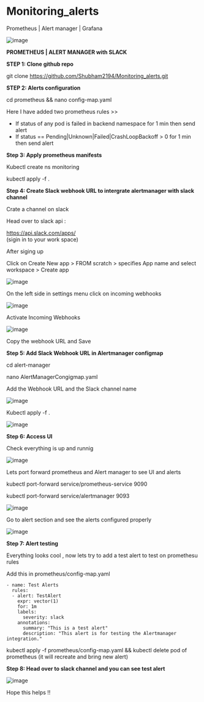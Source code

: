 # Monitoring_alerts
Prometheus | Alert manager | Grafana



![image](https://github.com/Shubham2194/Monitoring_alerts/assets/83746560/7879519f-cfb2-4327-8199-673b98af44b4)



**PROMETHEUS | ALERT MANAGER with SLACK**

**STEP 1: Clone github repo**

git clone https://github.com/Shubham2194/Monitoring_alerts.git


**STEP 2: Alerts configuration**

cd prometheus && nano config-map.yaml 


Here I have added two prometheus rules >>


- If status of any pod is failed in backend namespace for 1 min then send alert
- If status == Pending|Unknown|Failed|CrashLoopBackoff  > 0  for 1 min then send alert
 

**Step 3: Apply prometheus manifests**

Kubectl create ns monitoring

kubectl apply -f .


**Step 4: Create Slack webhook URL to intergrate alertmanager with slack channel**

Crate a channel on slack

Head over to slack api : 

https://api.slack.com/apps/  
(sigin in to your work space)

After siging up

Click on Create New app > FROM scratch > specifies App name and select workspace > Create app


![image](https://github.com/Shubham2194/Monitoring_alerts/assets/83746560/3203175f-c6fd-4aaf-9b67-02f1cf2c48d2)


On the left side in settings menu click on incoming webhooks

![image](https://github.com/Shubham2194/Monitoring_alerts/assets/83746560/5754f5e2-ba0d-410d-bf9e-8276b92baf0a)

Activate Incoming Webhooks

![image](https://github.com/Shubham2194/Monitoring_alerts/assets/83746560/156e819a-1518-496d-9382-a72c7327c00f)

Copy the webhook URL and Save



**Step 5: Add Slack Webhook URL in Alertmanager configmap**

cd alert-manager

nano AlertManagerCongigmap.yaml

Add the Webhook URL and the Slack channel name

![image](https://github.com/Shubham2194/Monitoring_alerts/assets/83746560/19d65d4e-76a3-43c0-9346-8d0844c07d2a)


Kubectl apply -f .

![image](https://github.com/Shubham2194/Monitoring_alerts/assets/83746560/6d9e0b32-6bd5-4b0f-9022-76c92a1358a8)


**Step 6: Access UI**

Check everything is up and runnig

![image](https://github.com/Shubham2194/Monitoring_alerts/assets/83746560/954908f4-db11-4ec6-9804-7eda2ad68917)

Lets port forward prometheus and Alert manager to see UI and alerts

kubectl port-forward service/prometheus-service 9090

kubectl port-forward service/alertmanager 9093

![image](https://github.com/Shubham2194/Monitoring_alerts/assets/83746560/9b18fbc0-817b-48c9-a944-db63e7997103)


Go to alert section and see the alerts configured properly


![image](https://github.com/Shubham2194/Monitoring_alerts/assets/83746560/5f003f36-e84e-4ac5-bc4c-3b67caebd53a)


**Step 7: Alert testing**

Everything looks cool , now lets try to add a test alert to test on promethesu rules

Add this in prometheus/config-map.yaml

    - name: Test Alerts
      rules:
      - alert: TestAlert
        expr: vector(1)
        for: 1m
        labels:
          severity: slack
        annotations:
          summary: "This is a test alert"
          description: "This alert is for testing the Alertmanager integration."


kubectl apply -f prometheus/config-map.yaml && kubectl delete pod of prometheus (it will recreate and bring new alert)


**Step 8: Head over to slack channel and you can see test alert**

![image](https://github.com/Shubham2194/Monitoring_alerts/assets/83746560/e91e2ae3-ca30-435e-bcb5-26c8c1757cb8)


Hope this helps !!















